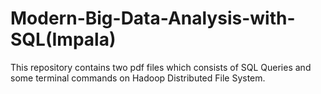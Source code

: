 # Modern-Big-Data-Analysis-with-SQL(Impala)
This repository contains two pdf files which consists of  SQL Queries and some terminal commands on Hadoop Distributed File System.
